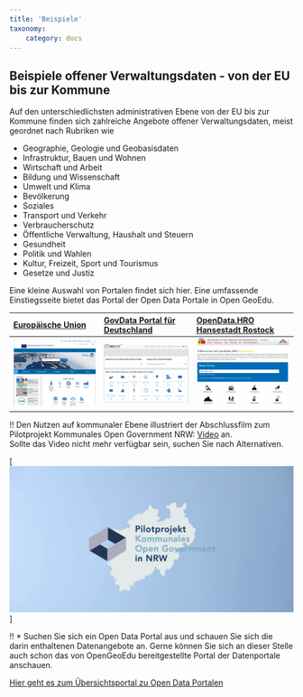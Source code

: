 ```yaml
---
title: 'Beispiele'
taxonomy:
    category: docs
---
```


## Beispiele offener Verwaltungsdaten - von der EU bis zur Kommune

Auf den unterschiedlichsten administrativen Ebene von der EU bis zur Kommune finden sich zahlreiche Angebote offener Verwaltungsdaten, meist geordnet nach Rubriken wie
* Geographie, Geologie und Geobasisdaten
* Infrastruktur, Bauen und Wohnen
* Wirtschaft und Arbeit
* Bildung und Wissenschaft
* Umwelt und Klima
* Bevölkerung
* Soziales
* Transport und Verkehr
* Verbraucherschutz
* Öffentliche Verwaltung, Haushalt und Steuern
* Gesundheit
* Politik und Wahlen
* Kultur, Freizeit, Sport und Tourismus
* Gesetze und Justiz

Eine kleine Auswahl von Portalen findet sich hier. Eine umfassende Einstiegsseite bietet das Portal der Open Data Portale in Open GeoEdu.

| [**Europäische Union**](https://www.europeandataportal.eu/)| [**GovData Portal für Deutschland**](https://www.govdata.de/) | [**OpenData.HRO Hansestadt Rostock**](https://www.opendata-hro.de/) |
| :-- | :-- | :-- |
| ![](europeandataportal.png?lightbox&resize=200,200) | ![](openGOVdata_D.png?lightbox&resize=200,200) | ![](opendata.HRO.png?lightbox&resize=200,200)

!! Den Nutzen auf kommunaler Ebene illustriert der Abschlussfilm zum Pilotprojekt Kommunales Open Government NRW: [Video](https://open.nrw/abschlussfilm-zum-pilotprojekt-kommunales-open-government-nrw) an. <br><span class="small"> Sollte das Video nicht mehr verfügbar sein, suchen Sie nach Alternativen.</p>
[![](OGDNRW.png?resize=300&classes=caption "Kommunales Open Government NRW")]

!! * Suchen Sie sich ein Open Data Portal aus und schauen Sie sich die darin enthaltenen Datenangebote an. Gerne können Sie sich an dieser Stelle auch schon das von OpenGeoEdu bereitgestellte Portal der Datenportale anschauen. 

[Hier geht es zum Übersichtsportal zu Open Data Portalen](http://portal.opengeoedu.de/)

